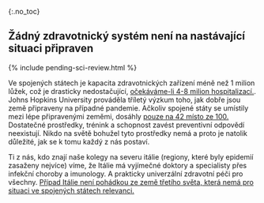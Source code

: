 {:.no_toc}
## Žádný zdravotnický systém není na nastávající situaci připraven

{% include pending-sci-review.html %}

Ve spojených státech je kapacita zdravotnických zařízení méně než 1 milion lůžek, což je drasticky nedostačující, [očekáváme-li 4-8 milion hospitalizací.](https://www.bloomberg.com/opinion/articles/2020-03-05/how-bad-is-the-coronavirus-let-s-compare-with-sars-ebola-flu). Johns Hopkins University prováděla tříletý výzkum toho, jak dobře jsou země připraveny na případné pandemie. Ačkoliv spojené státy se umístily mezi lépe připravenými zeměmi, dosáhly [pouze na 42 místo ze 100.](https://jhu.pure.elsevier.com/en/publications/pandemic-influenza-and-major-disease-outbreak-preparedness-in-us--7) Dostatečné prostředky, trénink a schopnost zavést preventivní odpovědí neexistují. Nikdo na světě bohužel tyto prostředky nemá a proto je natolik důležité, jak se k tomu každý z nás postaví.

Ti z nás, kdo znají naše kolegy na severu itálie (regiony, které byly epidemií zasaženy nejvíce) víme, že Itálie má vyjímečné doktory a specialisty přes infekční choroby a imunology. A prakticky univerzální zdravotní péči pro všechny. [Případ Itálie není pohádkou ze země třetího světa, která nemá pro situaci ve spojených státech relevanci.](https://twitter.com/drkomanduri/status/1236720751073546240)
